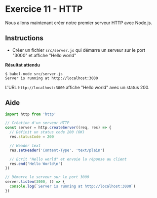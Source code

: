 # Exercice 11 - HTTP

Nous allons maintenant créer notre premier serveur HTTP avec Node.js.

## Instructions

* Créer un fichier `src/server.js` qui démarre un serveur sur le port "3000" et affiche "Hello world"

**Résultat attendu**

```
$ babel-node src/server.js
Server is running at http://localhost:3000
```

L'URL `http://localhost:3000` affiche "Hello world" avec un status 200.

## Aide

```js
import http from 'http'

// Création d'un serveur HTTP
const server = http.createServer((req, res) => {
  // Définit un status code 200 (OK)
  res.statusCode = 200

  // Header text
  res.setHeader('Content-Type', 'text/plain')

  // Ecrit "Hello world" et envoie la réponse au client
  res.end('Hello World\n')
})

// Démarre le serveur sur le port 3000
server.listen(3000, () => {
  console.log(`Server is running at http://localhost:3000`)
})
```
